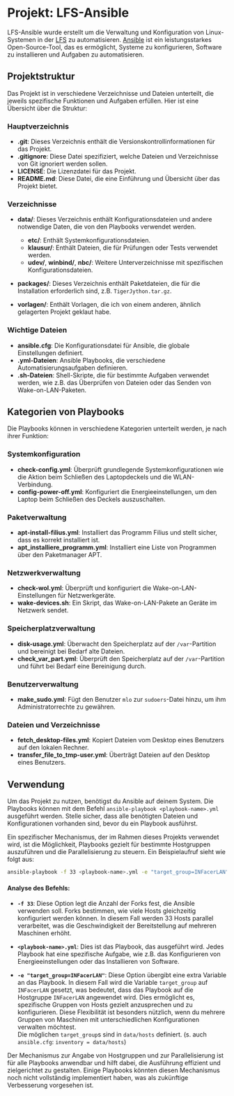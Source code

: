 # Projekt: LFS-Ansible

LFS-Ansible wurde erstellt um die Verwaltung und Konfiguration von
Linux-Systemen in der [LFS](https://www.liebfrauenschule.de/) zu
automatisieren. [Ansible](https://docs.ansible.com/ansible/latest/index.html)
ist ein 
leistungsstarkes Open-Source-Tool, das es ermöglicht, Systeme zu
konfigurieren, Software zu installieren und Aufgaben zu
automatisieren.

## Projektstruktur
Das Projekt ist in verschiedene Verzeichnisse und Dateien unterteilt,
die jeweils spezifische Funktionen und Aufgaben erfüllen. Hier ist
eine Übersicht über die Struktur:

### Hauptverzeichnis
- **.git**: Dieses Verzeichnis enthält die Versionskontrollinformationen für das Projekt.
- **.gitignore**: Diese Datei spezifiziert, welche Dateien und Verzeichnisse von Git ignoriert werden sollen.
- **LICENSE**: Die Lizenzdatei für das Projekt.
- **README.md**: Diese Datei, die eine Einführung und Übersicht über das Projekt bietet.

### Verzeichnisse
- **data/**: Dieses Verzeichnis enthält Konfigurationsdateien und andere notwendige Daten, die von den Playbooks verwendet werden.
  - **etc/**: Enthält Systemkonfigurationsdateien.
  - **klausur/**: Enthält Dateien, die für Prüfungen oder Tests verwendet werden.
  - **udev/**, **winbind/**, **nbc/**: Weitere Unterverzeichnisse mit spezifischen Konfigurationsdateien.

- **packages/**: Dieses Verzeichnis enthält Paketdateien, die für die Installation erforderlich sind, z.B. `TigerJython.tar.gz`.

- **vorlagen/**: Enthält Vorlagen, die ich von einem anderen, ähnlich
  gelagerten Projekt geklaut habe.

### Wichtige Dateien
- **ansible.cfg**: Die Konfigurationsdatei für Ansible, die globale Einstellungen definiert.
- **.yml-Dateien**: Ansible Playbooks, die verschiedene Automatisierungsaufgaben definieren.
- **.sh-Dateien**: Shell-Skripte, die für bestimmte Aufgaben verwendet werden, wie z.B. das Überprüfen von Dateien oder das Senden von Wake-on-LAN-Paketen.

## Kategorien von Playbooks
Die Playbooks können in verschiedene Kategorien unterteilt werden, je nach ihrer Funktion:

### Systemkonfiguration
- **check-config.yml**: Überprüft grundlegende Systemkonfigurationen wie die Aktion beim Schließen des Laptopdeckels und die WLAN-Verbindung.
- **config-power-off.yml**: Konfiguriert die Energieeinstellungen, um den Laptop beim Schließen des Deckels auszuschalten.

### Paketverwaltung
- **apt-install-filius.yml**: Installiert das Programm Filius und stellt sicher, dass es korrekt installiert ist.
- **apt_installiere_programm.yml**: Installiert eine Liste von Programmen über den Paketmanager APT.

### Netzwerkverwaltung
- **check-wol.yml**: Überprüft und konfiguriert die Wake-on-LAN-Einstellungen für Netzwerkgeräte.
- **wake-devices.sh**: Ein Skript, das Wake-on-LAN-Pakete an Geräte im Netzwerk sendet.

### Speicherplatzverwaltung
- **disk-usage.yml**: Überwacht den Speicherplatz auf der `/var`-Partition und bereinigt bei Bedarf alte Dateien.
- **check_var_part.yml**: Überprüft den Speicherplatz auf der `/var`-Partition und führt bei Bedarf eine Bereinigung durch.

### Benutzerverwaltung
- **make_sudo.yml**: Fügt den Benutzer `mlo` zur `sudoers`-Datei hinzu, um ihm Administratorrechte zu gewähren.

### Dateien und Verzeichnisse
- **fetch_desktop-files.yml**: Kopiert Dateien vom Desktop eines Benutzers auf den lokalen Rechner.
- **transfer_file_to_tmp-user.yml**: Überträgt Dateien auf den Desktop eines Benutzers.

## Verwendung
Um das Projekt zu nutzen, benötigst du Ansible auf deinem System. Die
Playbooks können mit dem Befehl `ansible-playbook <playbook-name>.yml`
ausgeführt werden. Stelle sicher, dass alle benötigten Dateien und
Konfigurationen vorhanden sind, bevor du ein Playbook ausführst. 

Ein spezifischer Mechanismus, der im Rahmen dieses Projekts verwendet
wird, ist die Möglichkeit, Playbooks gezielt für bestimmte Hostgruppen
auszuführen und die Parallelisierung zu steuern. Ein Beispielaufruf
sieht wie folgt aus: 

```bash
ansible-playbook -f 33 <playbook-name>.yml -e "target_group=INFacerLAN"
```

#### Analyse des Befehls:
- **`-f 33`**: Diese Option legt die Anzahl der Forks fest, die
  Ansible verwenden soll. Forks bestimmen, wie viele Hosts
  gleichzeitig konfiguriert werden können. In diesem Fall werden 33
  Hosts parallel verarbeitet, was die Geschwindigkeit der
  Bereitstellung auf mehreren Maschinen erhöht. 

- **`<playbook-name>.yml`**: Dies ist das Playbook, das ausgeführt
  wird. Jedes Playbook hat eine spezifische Aufgabe, wie z.B. das
  Konfigurieren von Energieeinstellungen oder das Installieren von
  Software. 

- **`-e "target_group=INFacerLAN"`**: Diese Option übergibt eine extra
  Variable an das Playbook. In diesem Fall wird die Variable
  `target_group` auf `INFacerLAN` gesetzt, was bedeutet, dass das
  Playbook auf die Hostgruppe `INFacerLAN` angewendet wird. Dies
  ermöglicht es, spezifische Gruppen von Hosts gezielt anzusprechen
  und zu konfigurieren. Diese Flexibilität ist besonders nützlich,
  wenn du mehrere Gruppen von Maschinen mit unterschiedlichen
  Konfigurationen verwalten möchtest.   
  Die möglichen `target_group`s sind in `data/hosts`
  definiert. (s. auch `ansible.cfg`: `inventory = data/hosts`)

Der Mechanismus zur Angabe von Hostgruppen und zur Parallelisierung
ist für alle Playbooks anwendbar und hilft dabei, die Ausführung
effizient und zielgerichtet zu gestalten. Einige Playbooks könnten
diesen Mechanismus noch nicht vollständig implementiert haben, was als
zukünftige Verbesserung vorgesehen ist. 
